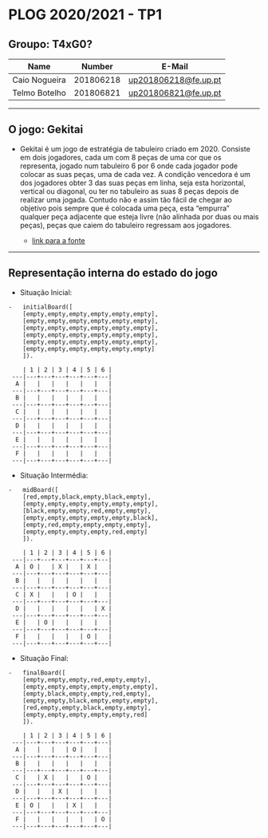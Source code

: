 
# PLOG 2020/2021 - TP1

## Groupo: T4xG0?


| Name             | Number    | E-Mail                |
| ---------------- | --------- | --------------------- |
| Caio Nogueira    | 201806218 | up201806218@fe.up.pt  |
| Telmo Botelho    | 201806821 | up201806821@fe.up.pt  |

----

## O jogo: Gekitai

- Gekitai é um jogo de estratégia de tabuleiro criado em 2020. Consiste em dois jogadores, cada um com 8 peças de uma cor que os representa, jogado num tabuleiro 6 por 6 onde cada jogador pode colocar as suas peças, uma de cada vez. A condição vencedora é um dos jogadores obter 3 das suas peças em linha, seja esta horizontal, vertical ou diagonal, ou ter no tabuleiro as suas 8 peças depois de realizar uma jogada. Contudo não e assim tão fácil de chegar ao objetivo pois sempre que é colocada uma peça, esta “empurra” qualquer peça adjacente que esteja livre (não alinhada por duas ou mais peças), peças que caiem do tabuleiro regressam aos jogadores.

  - [link para a fonte](https://boardgamegeek.com/boardgame/295449/gekitai)

----
## Representação interna do estado do jogo

- Situação Inicial:

```
-   initialBoard([  
    [empty,empty,empty,empty,empty,empty],  
    [empty,empty,empty,empty,empty,empty],  
    [empty,empty,empty,empty,empty,empty],  
    [empty,empty,empty,empty,empty,empty],  
    [empty,empty,empty,empty,empty,empty],  
    [empty,empty,empty,empty,empty,empty]  
    ]).  
```

        | 1 | 2 | 3 | 4 | 5 | 6 |  
     ---|---+---+---+---+---+---|  
      A |   |   |   |   |   |   |  
     ---|---+---+---+---+---+---|  
      B |   |   |   |   |   |   |  
     ---|---+---+---+---+---+---|  
      C |   |   |   |   |   |   |  
     ---|---+---+---+---+---+---|  
      D |   |   |   |   |   |   |  
     ---|---+---+---+---+---+---|  
      E |   |   |   |   |   |   |  
     ---|---+---+---+---+---+---|  
      F |   |   |   |   |   |   |  
     ---|---+---+---+---+---+---|  


- Situação Intermédia:

```  
-   midBoard([  
    [red,empty,black,empty,black,empty],  
    [empty,empty,empty,empty,empty,empty],  
    [black,empty,empty,red,empty,empty],  
    [empty,empty,empty,empty,empty,black],  
    [empty,red,empty,empty,empty,empty],  
    [empty,empty,empty,empty,red,empty]  
    ]).
```    

        | 1 | 2 | 3 | 4 | 5 | 6 |  
     ---|---+---+---+---+---+---|  
      A | O |   | X |   | X |   |  
     ---|---+---+---+---+---+---|  
      B |   |   |   |   |   |   |  
     ---|---+---+---+---+---+---|  
      C | X |   |   | O |   |   |  
     ---|---+---+---+---+---+---|  
      D |   |   |   |   |   | X |  
     ---|---+---+---+---+---+---|  
      E |   | O |   |   |   |   |  
     ---|---+---+---+---+---+---|  
      F |   |   |   |   | O |   |  
     ---|---+---+---+---+---+---|  


- Situação Final:

```  
-   finalBoard([  
    [empty,empty,empty,red,empty,empty],  
    [empty,empty,empty,empty,empty,empty],  
    [empty,black,empty,empty,red,empty],  
    [empty,empty,black,empty,empty,empty],  
    [red,empty,empty,black,empty,empty],  
    [empty,empty,empty,empty,empty,red]  
    ]).
``` 

        | 1 | 2 | 3 | 4 | 5 | 6 |  
     ---|---+---+---+---+---+---|  
      A |   |   |   | O |   |   |  
     ---|---+---+---+---+---+---|  
      B |   |   |   |   |   |   |  
     ---|---+---+---+---+---+---|  
      C |   | X |   |   | O |   |  
     ---|---+---+---+---+---+---|  
      D |   |   | X |   |   |   |  
     ---|---+---+---+---+---+---|  
      E | O |   |   | X |   |   |  
     ---|---+---+---+---+---+---|  
      F |   |   |   |   |   | O |  
     ---|---+---+---+---+---+---|
